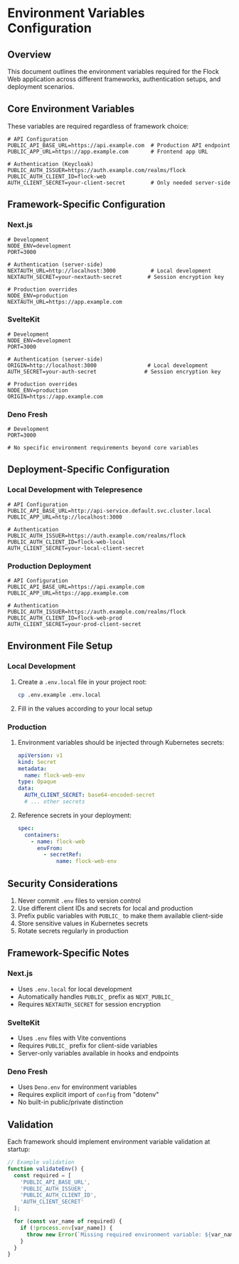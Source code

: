 # Environment Variables Configuration

## Overview

This document outlines the environment variables required for the Flock Web application across different frameworks, authentication setups, and deployment scenarios.

## Core Environment Variables

These variables are required regardless of framework choice:

```env
# API Configuration
PUBLIC_API_BASE_URL=https://api.example.com  # Production API endpoint
PUBLIC_APP_URL=https://app.example.com       # Frontend app URL

# Authentication (Keycloak)
PUBLIC_AUTH_ISSUER=https://auth.example.com/realms/flock
PUBLIC_AUTH_CLIENT_ID=flock-web
AUTH_CLIENT_SECRET=your-client-secret        # Only needed server-side
```

## Framework-Specific Configuration

### Next.js

```env
# Development
NODE_ENV=development
PORT=3000

# Authentication (server-side)
NEXTAUTH_URL=http://localhost:3000           # Local development
NEXTAUTH_SECRET=your-nextauth-secret        # Session encryption key

# Production overrides
NODE_ENV=production
NEXTAUTH_URL=https://app.example.com
```

### SvelteKit

```env
# Development
NODE_ENV=development
PORT=3000

# Authentication (server-side)
ORIGIN=http://localhost:3000                # Local development
AUTH_SECRET=your-auth-secret               # Session encryption key

# Production overrides
NODE_ENV=production
ORIGIN=https://app.example.com
```

### Deno Fresh

```env
# Development
PORT=3000

# No specific environment requirements beyond core variables
```

## Deployment-Specific Configuration

### Local Development with Telepresence

```env
# API Configuration
PUBLIC_API_BASE_URL=http://api-service.default.svc.cluster.local
PUBLIC_APP_URL=http://localhost:3000

# Authentication
PUBLIC_AUTH_ISSUER=https://auth.example.com/realms/flock
PUBLIC_AUTH_CLIENT_ID=flock-web-local
AUTH_CLIENT_SECRET=your-local-client-secret
```

### Production Deployment

```env
# API Configuration
PUBLIC_API_BASE_URL=https://api.example.com
PUBLIC_APP_URL=https://app.example.com

# Authentication
PUBLIC_AUTH_ISSUER=https://auth.example.com/realms/flock
PUBLIC_AUTH_CLIENT_ID=flock-web-prod
AUTH_CLIENT_SECRET=your-prod-client-secret
```

## Environment File Setup

### Local Development

1. Create a `.env.local` file in your project root:
   ```bash
   cp .env.example .env.local
   ```

2. Fill in the values according to your local setup

### Production

1. Environment variables should be injected through Kubernetes secrets:
   ```yaml
   apiVersion: v1
   kind: Secret
   metadata:
     name: flock-web-env
   type: Opaque
   data:
     AUTH_CLIENT_SECRET: base64-encoded-secret
     # ... other secrets
   ```

2. Reference secrets in your deployment:
   ```yaml
   spec:
     containers:
       - name: flock-web
         envFrom:
           - secretRef:
               name: flock-web-env
   ```

## Security Considerations

1. Never commit `.env` files to version control
2. Use different client IDs and secrets for local and production
3. Prefix public variables with `PUBLIC_` to make them available client-side
4. Store sensitive values in Kubernetes secrets
5. Rotate secrets regularly in production

## Framework-Specific Notes

### Next.js
- Uses `.env.local` for local development
- Automatically handles `PUBLIC_` prefix as `NEXT_PUBLIC_`
- Requires `NEXTAUTH_SECRET` for session encryption

### SvelteKit
- Uses `.env` files with Vite conventions
- Requires `PUBLIC_` prefix for client-side variables
- Server-only variables available in hooks and endpoints

### Deno Fresh
- Uses `Deno.env` for environment variables
- Requires explicit import of `config` from "dotenv"
- No built-in public/private distinction

## Validation

Each framework should implement environment variable validation at startup:

```typescript
// Example validation
function validateEnv() {
  const required = [
    'PUBLIC_API_BASE_URL',
    'PUBLIC_AUTH_ISSUER',
    'PUBLIC_AUTH_CLIENT_ID',
    'AUTH_CLIENT_SECRET'
  ];

  for (const var_name of required) {
    if (!process.env[var_name]) {
      throw new Error(`Missing required environment variable: ${var_name}`);
    }
  }
}
```
